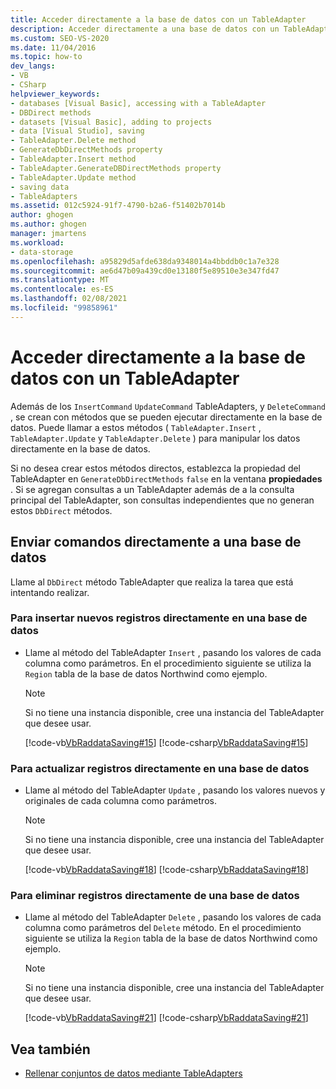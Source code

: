 ```yaml
---
title: Acceder directamente a la base de datos con un TableAdapter
description: Acceder directamente a una base de datos con un TableAdapter mediante métodos como INSERT, Update y DELETE para manipular los datos directamente en la base de datos.
ms.custom: SEO-VS-2020
ms.date: 11/04/2016
ms.topic: how-to
dev_langs:
- VB
- CSharp
helpviewer_keywords:
- databases [Visual Basic], accessing with a TableAdapter
- DBDirect methods
- datasets [Visual Basic], adding to projects
- data [Visual Studio], saving
- TableAdapter.Delete method
- GenerateDbDirectMethods property
- TableAdapter.Insert method
- TableAdapter.GenerateDBDirectMethods property
- TableAdapter.Update method
- saving data
- TableAdapters
ms.assetid: 012c5924-91f7-4790-b2a6-f51402b7014b
author: ghogen
ms.author: ghogen
manager: jmartens
ms.workload:
- data-storage
ms.openlocfilehash: a95829d5afde638da9348014a4bbddb0c1a7e328
ms.sourcegitcommit: ae6d47b09a439cd0e13180f5e89510e3e347fd47
ms.translationtype: MT
ms.contentlocale: es-ES
ms.lasthandoff: 02/08/2021
ms.locfileid: "99858961"
---
```

# <a name="directly-access-the-database-with-a-tableadapter"></a>Acceder directamente a la base de datos con un TableAdapter

Además de los `InsertCommand` `UpdateCommand` TableAdapters, y `DeleteCommand` , se crean con métodos que se pueden ejecutar directamente en la base de datos. Puede llamar a estos métodos ( `TableAdapter.Insert` , `TableAdapter.Update` y `TableAdapter.Delete` ) para manipular los datos directamente en la base de datos.

Si no desea crear estos métodos directos, establezca la propiedad del TableAdapter en `GenerateDbDirectMethods` `false` en la ventana **propiedades** . Si se agregan consultas a un TableAdapter además de a la consulta principal del TableAdapter, son consultas independientes que no generan estos `DbDirect` métodos.

## <a name="send-commands-directly-to-a-database"></a>Enviar comandos directamente a una base de datos

Llame al `DbDirect` método TableAdapter que realiza la tarea que está intentando realizar.

### <a name="to-insert-new-records-directly-into-a-database"></a>Para insertar nuevos registros directamente en una base de datos

- Llame al método del TableAdapter `Insert` , pasando los valores de cada columna como parámetros. En el procedimiento siguiente se utiliza la `Region` tabla de la base de datos Northwind como ejemplo.

    > [!NOTE]
    > Si no tiene una instancia disponible, cree una instancia del TableAdapter que desee usar.

     [!code-vb[VbRaddataSaving#15](../data-tools/codesnippet/VisualBasic/directly-access-the-database-with-a-tableadapter_1.vb)]
     [!code-csharp[VbRaddataSaving#15](../data-tools/codesnippet/CSharp/directly-access-the-database-with-a-tableadapter_1.cs)]

### <a name="to-update-records-directly-in-a-database"></a>Para actualizar registros directamente en una base de datos

- Llame al método del TableAdapter `Update` , pasando los valores nuevos y originales de cada columna como parámetros.

    > [!NOTE]
    > Si no tiene una instancia disponible, cree una instancia del TableAdapter que desee usar.

     [!code-vb[VbRaddataSaving#18](../data-tools/codesnippet/VisualBasic/directly-access-the-database-with-a-tableadapter_2.vb)]
     [!code-csharp[VbRaddataSaving#18](../data-tools/codesnippet/CSharp/directly-access-the-database-with-a-tableadapter_2.cs)]

### <a name="to-delete-records-directly-from-a-database"></a>Para eliminar registros directamente de una base de datos

- Llame al método del TableAdapter `Delete` , pasando los valores de cada columna como parámetros del `Delete` método. En el procedimiento siguiente se utiliza la `Region` tabla de la base de datos Northwind como ejemplo.

    > [!NOTE]
    > Si no tiene una instancia disponible, cree una instancia del TableAdapter que desee usar.

     [!code-vb[VbRaddataSaving#21](../data-tools/codesnippet/VisualBasic/directly-access-the-database-with-a-tableadapter_3.vb)]
     [!code-csharp[VbRaddataSaving#21](../data-tools/codesnippet/CSharp/directly-access-the-database-with-a-tableadapter_3.cs)]

## <a name="see-also"></a>Vea también

- [Rellenar conjuntos de datos mediante TableAdapters](../data-tools/fill-datasets-by-using-tableadapters.md)
